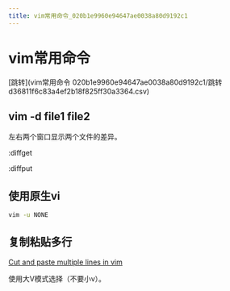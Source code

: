 ```yaml
---
title: vim常用命令_020b1e9960e94647ae0038a80d9192c1
---
```


# vim常用命令

[跳转](vim常用命令 020b1e9960e94647ae0038a80d9192c1/跳转 d36811f6c83a4ef2b18f825ff30a3364.csv)

## vim -d file1 file2

左右两个窗口显示两个文件的差异。

:diffget

:diffput

## 使用原生vi

```bash
vim -u NONE
```

## 复制粘贴多行

[Cut and paste multiple lines in vim](https://stackoverflow.com/questions/8980410/cut-and-paste-multiple-lines-in-vim)

使用大V模式选择（不要小v）。
